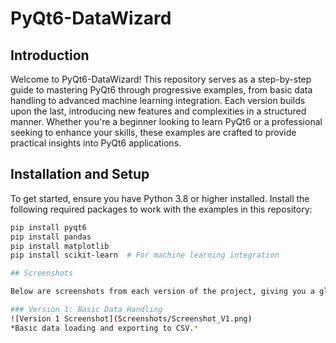 # PyQt6-DataWizard

## Introduction
Welcome to PyQt6-DataWizard! This repository serves as a step-by-step guide to mastering PyQt6 through progressive examples, from basic data handling to advanced machine learning integration. Each version builds upon the last, introducing new features and complexities in a structured manner. Whether you're a beginner looking to learn PyQt6 or a professional seeking to enhance your skills, these examples are crafted to provide practical insights into PyQt6 applications.

## Installation and Setup
To get started, ensure you have Python 3.8 or higher installed. Install the following required packages to work with the examples in this repository:

```bash
pip install pyqt6
pip install pandas
pip install matplotlib
pip install scikit-learn  # For machine learning integration

## Screenshots

Below are screenshots from each version of the project, giving you a glimpse into the progression and features added at each step.

### Version 1: Basic Data Handling
![Version 1 Screenshot](Screenshots/Screenshot_V1.png)
*Basic data loading and exporting to CSV.*
